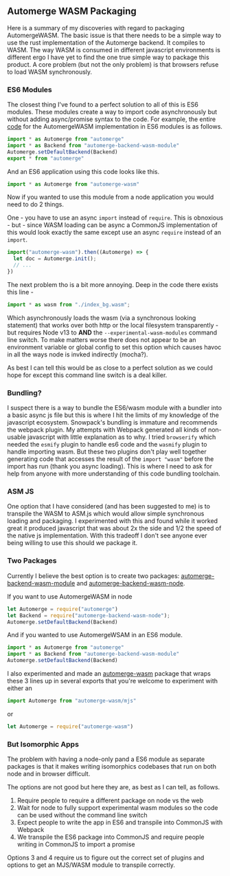 
## Automerge WASM Packaging 

Here is a summary of my discoveries with regard to packaging AutomergeWASM.  The basic issue is that there needs to be a simple way to use the rust implementation of the Automerge backend.  It compiles to WASM.  The way WASM is consumed in different javascript environments is different ergo I have yet to find the one true simple way to package this product.  A core problem (but not the only problem) is that browsers refuse to load WASM synchronously.

### ES6 Modules

The closest thing I've found to a perfect solution to all of this is ES6 modules.  These modules create a way to import code asynchronously but without adding async/promise syntax to the code.  For example, the entire [code](https://github.com/orionz/automerge-wasm/blob/main/index.mjs) for the AutomergeWASM implementation in ES6 modules is as follows.

```js
import * as Automerge from "automerge"
import * as Backend from "automerge-backend-wasm-module"
Automerge.setDefaultBackend(Backend)
export * from "automerge"
```

And an ES6 application using this code looks like this.

```js
import * as Automerge from "automerge-wasm"
```

Now if you wanted to use this module from a node application you would need to do 2 things.

One - you have to use an async `import` instead of `require`.  This is obnoxious - but - since WASM loading can be async a CommonJS implementation of this would look exactly the same except use an async `require` instead of an `import`.

```js
import("automerge-wasm").then((Automerge) => {
  let doc = Automerge.init();
  // ...
})
```

The next problem tho is a bit more annoying.  Deep in the code there exists this line - 


```js
import * as wasm from "./index_bg.wasm";
```

Which asynchronously loads the wasm (via a synchronous looking statement) that works over both http or the local filesystem transparently - but requires Node v13 to **AND** the `--experimental-wasm-modules` command line switch.  To make matters worse there does not appear to be an environment variable or global config to set this option which causes havoc in all the ways node is invked indirectly (mocha?).

As best I can tell this would be as close to a perfect solution as we could hope for except this command line switch is a deal killer.

### Bundling?

I suspect there is a way to bundle the ES6/wasm module with a bundler into a basic async js file but this is where I hit the limits of my knowledge of the javascript ecosystem.  Snowpack's bundling is immature and recommends the webpack plugin. My attempts with Webpack generated all kinds of non-usable javascript with little explanation as to why. I tried `browserify` which needed the `esmify` plugin to handle es6 code and the `wasmify` plugin to handle importing wasm.  But these two plugins don't play well together generating code that accesses the result of the `import "wasm"` before the import has run (thank you async loading).  This is where I need to ask for help from anyone with more understanding of this code bundling toolchain.

### ASM JS

One option that I have considered (and has been suggested to me) is to transpile the WASM to ASM.js which would allow simple synchronous loading and packaging.  I experimented with this and found while it worked great it produced javascript that was about 2x the side and 1/2 the speed of the native js implementation.  With this tradeoff I don't see anyone ever being willing to use this should we package it.

### Two Packages

Currently I believe the best option is to create two packages: [automerge-backend-wasm-module](https://github.com/orionz/automerge-backend-wasm-module) and [automerge-backend-wasm-node](https://github.com/orionz/automerge-backend-wasm-node).

If you want to use AutomergeWASM in node

```js
let Automerge = require("automerge")
let Backend = require("automerge-backend-wasm-node");
Automerge.setDefaultBackend(Backend)
```

And if you wanted to use AutomergeWSAM in an ES6 module.

```js
import * as Automerge from "automerge"
import * as Backend from "automerge-backend-wasm-module"
Automerge.setDefaultBackend(Backend)
```

I also experimented and made an [automerge-wasm](https://github.com/orionz/automerge-wasm) package that wraps these 3 lines up in several exports that you're welcome to experiment with either an

```js
import Automerge from "automerge-wasm/mjs"
```

or 

```js
let Automerge = require("automerge-wasm")
```

### But Isomorphic Apps

The problem with having a node-only pand a ES6 module as separate packages is that it makes writing isomorphics codebases that run on both node and in browser difficult.

The options are not good but here they are, as best as I can tell, as follows.

1. Require people to require a different package on node vs the web
2. Wait for node to fully support experimental wasm modules so the code can be used without the command line switch
3. Expect people to write the app in ES6 and transpile into CommonJS with Webpack
4. We transpile the ES6 package into CommonJS and require people writing in CommonJS to import a promise

Options 3 and 4 require us to figure out the correct set of plugins and options to get an MJS/WASM module to transpile correctly.

